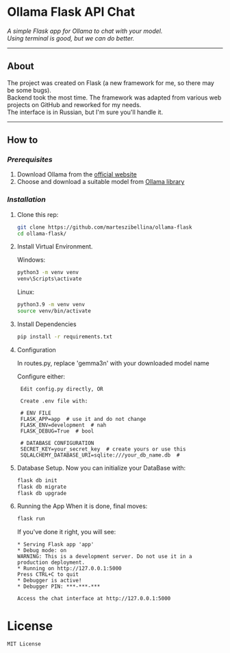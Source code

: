 # Ollama Flask API Chat

_A simple Flask app for Ollama to chat with your model.  
Using terminal is good, but we can do better._

---

## About

The project was created on Flask (a new framework for me, so there may be some bugs).  
Backend took the most time. The framework was adapted from various web projects on GitHub and reworked for my needs.  
The interface is in Russian, but I'm sure you'll handle it.

---

## How to

### _Prerequisites_
1. Download Ollama from the [official website](https://ollama.com/)
2. Choose and download a suitable model from [Ollama library](https://ollama.com/search)

### _Installation_
1. Clone this rep:
    ```bash
    git clone https://github.com/marteszibellina/ollama-flask
    cd ollama-flask/
    ```
2. Install Virtual Environment.

    Windows:
    ```bash
    python3 -m venv venv
    venv\Scripts\activate
    ```

    Linux:
    ```bash
    python3.9 -m venv venv
    source venv/bin/activate
    ```

3. Install Dependencies
    ```bash
    pip install -r requirements.txt
    ```

4. Configuration

    In routes.py, replace 'gemma3n' with your downloaded model name

    Configure either:

        Edit config.py directly, OR

        Create .env file with:

        # ENV FILE
        FLASK_APP=app  # use it and do not change
        FLASK_ENV=development  # nah
        FLASK_DEBUG=True  # bool

        # DATABASE CONFIGURATION
        SECRET_KEY=your_secret_key  # create yours or use this
        SQLALCHEMY_DATABASE_URI=sqlite:///your_db_name.db  #

5. Database Setup.
    Now you can initialize your DataBase with:

    ```bash
    flask db init
    flask db migrate
    flask db upgrade
    ```

6. Running the App
    When it is done, final moves:

    ```bash
    flask run
    ```

    If you've done it right, you will see:

    ```
    * Serving Flask app 'app'
    * Debug mode: on
    WARNING: This is a development server. Do not use it in a production deployment.
    * Running on http://127.0.0.1:5000
    Press CTRL+C to quit
    * Debugger is active!
    * Debugger PIN: ***-***-***
    
    Access the chat interface at http://127.0.0.1:5000
    
# License

    MIT License

